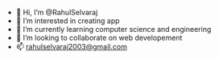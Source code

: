 - 👋 Hi, I’m @RahulSelvaraj
- 👀 I’m interested in creating app
- 🌱 I’m currently learning computer science and engineering
- 💞️ I’m looking to collaborate on web developement
- 📫 rahulselvaraj2003@gmail.com

<!---
RahulSelvaraj/RahulSelvaraj is a ✨ special ✨ repository because its `README.md` (this file) appears on your GitHub profile.
You can click the Preview link to take a look at your changes.
--->


